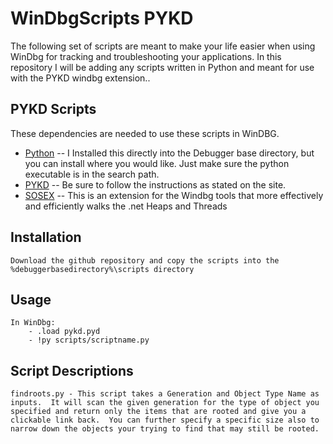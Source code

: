 WinDbgScripts PYKD
=============

The following set of scripts are meant to make your life easier when using WinDbg for tracking and troubleshooting your applications.
In this repository I will be adding any scripts written in Python and meant for use with the PYKD windbg extension.. 

PYKD Scripts
-------

These dependencies are needed to use these scripts in WinDBG.

* [Python](https://www.python.org/) -- I Installed this directly into the Debugger base directory, but you can install where you would like.  Just make sure the python executable is in the search path.
* [PYKD](https://pykd.codeplex.com/) -- Be sure to follow the instructions as stated on the site.
* [SOSEX](http://www.stevestechspot.com/SOSEXV40NowAvailable.aspx) -- This is an extension for the Windbg tools that more effectively and efficiently walks the .net Heaps and Threads

Installation
-----------

    Download the github repository and copy the scripts into the %debuggerbasedirectory%\scripts directory

Usage
-----

    In WinDbg:
		- .load pykd.pyd
		- !py scripts/scriptname.py
		
Script Descriptions
-----------------------
	findroots.py - This script takes a Generation and Object Type Name as inputs.  It will scan the given generation for the type of object you specified and return only the items that are rooted and give you a clickable link back.  You can further specify a specific size also to narrow down the objects your trying to find that may still be rooted.


	
	